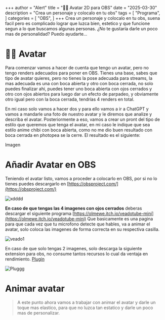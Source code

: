 +++
author = "Alert"
title = "👨‍🦰 Avatar 2D para OBS"
date = "2025-03-30"
description = "Crea un personaje y colocalo en tu obs"
tags = [
    "Programa",
]
categories = [
    "OBS",
]
+++
Crea un personaje y colocalo en tu obs, suena facil pero es complicado lograr que luzca bien, estetico y que funcione segun a lo que buscamos algunas personas. ¿No te gustaría darle un poco mas de personalidad? Puedo ayudarte... 
<!--more-->

# 🦸‍♂️ Avatar

Para comenzar vamos a hacer de cuenta que tengo un avatar, pero no tengo renders adecuados para poner en OBS. Tienes una base, sabes que tipo de avatar quieres, pero no tienes la pose adecuada para streams, la mas adecuada es una con boca abierta y otro con boca cerrada, no solo puedes finalizar ahi, puedes tener uno boca abierta con ojos cerrados y otro con ojos abiertos para luego dar un efecto de parpadeo, y obviamente otro igual pero con la boca cerrada, tendrías 4 renders en total.

En mi caso solo vamos a hacer dos y para ello vamos a ir a ChatGPT y vamos a mandarle una foto de nuestro avatar y le diremos que analize y describa el avatar.
Posteriormente a eso, vamos a crear un pront del tipo de estilo que queremos que tenga el avatar, en mi caso le indique que sea estilo anime chibi con boca abierta, como no me dio buen resultado con boca cerrada en photopea se la cerre. El resultado es el siguiente: 

Imagen

# Añadir Avatar en OBS

Teniendo el avatar listo, vamos a proceder a colocarlo en OBS, por si no lo tienes puedes descargarlo en [https://obsproject.com/](https://obsproject.com/) 

![xdddd](https://obsproject.com/assets/images/features-new/hero.png)

**En caso de que tengas las 4 imagenes con ojos cerrados** deberas descargar el siguiente programa [https://olmewe.itch.io/veadotube-mini](https://olmewe.itch.io/veadotube-mini) Que basicamente es una pagina para que cada vez que tu microfono detecte que hables, va a animar el avatar, solo coloca las imagenes de forma correcta en su respectiva casilla.

![veado1](https://img.itch.zone/aW1nLzIxMzg2NzkwLnBuZw==/original/ZZvQQC.png)

En caso de que solo tengas 2 imagenes, solo descarga la siguiente extension para obs, no consume tantos recursos lo cual da ventaja en rendimiento. [Plugin](https://obsproject.com/forum/resources/image-reaction.1342/)

![Pluggg](https://i.imgur.com/K38f7bH.png)

# Animar avatar
> A este punto ahora vamos a trabajar con animar el avatar y darle un toque mas elastico, para que no luzca tan estatico y darle un poco mas de personalizar.
